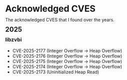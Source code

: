 <!DOCTYPE html>
<html lang="en">
<head>
  <meta charset="UTF-8">
  <title>Acknowledged CVES</title>
</head>
<body>
  <h1 style="margin-bottom: 10px;">Acknowledged CVES</h1>
  <p style="margin-bottom: 10px; margin-top: 10px;">The acknowledged CVES that I found over the years.</p>
  <h2 style="margin-bottom: 10px; margin-top: 10px;">2025</h2>
  <h3 style="margin-top: 10px;">libzvbi</h3>
  <ul>
    <li>CVE-2025-2177 (Integer Overflow -> Heap Overflow)</li>
    <li>CVE-2025-2176 (Integer Overflow -> Heap Overflow)</li>
    <li>CVE-2025-2175 (Integer Overflow -> Heap Overflow)</li>
    <li>CVE-2025-2174 (Integer Overflow -> Heap Overflow)</li>
    <li>CVE-2025-2173 (Uninitialized Heap Read)</li>
  </ul>
</body>
</html>
